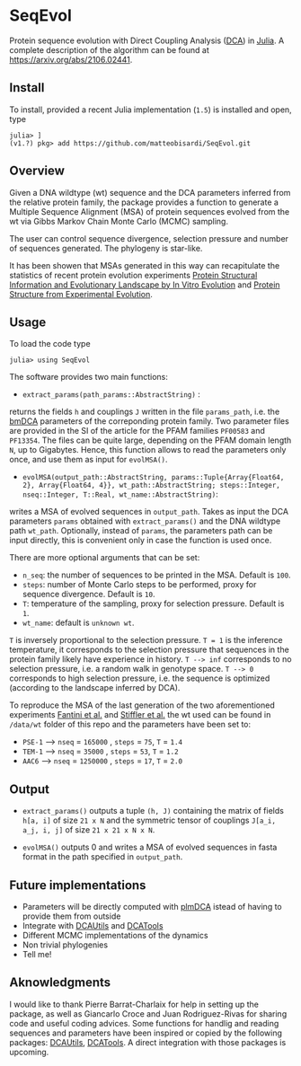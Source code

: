 # SeqEvol
Protein sequence evolution with Direct Coupling Analysis ([DCA](https://en.wikipedia.org/wiki/Direct_coupling_analysis)) in [Julia](http://julialang.org). A complete description of the algorithm can be found at https://arxiv.org/abs/2106.02441. 

Install
-------
To install, provided a recent Julia implementation (`1.5`) is installed and open, type

```
julia> ]
(v1.?) pkg> add https://github.com/matteobisardi/SeqEvol.git
```

Overview
--------
Given a DNA wildtype (wt) sequence and the DCA parameters inferred from the relative protein family, the package provides a function to generate a Multiple Sequence Alignment (MSA) of protein sequences evolved from the wt via Gibbs Markov Chain Monte Carlo (MCMC) sampling.

The user can control sequence divergence, selection pressure and number of sequences generated. The phylogeny is star-like. 

It has been showen that MSAs generated in this way can
recapitulate the statistics of recent protein evolution experiments [Protein Structural Information and Evolutionary Landscape by In Vitro Evolution](https://academic.oup.com/mbe/article/37/4/1179/5610534?login=true) and [Protein Structure from Experimental Evolution](https://www.sciencedirect.com/science/article/pii/S2405471219304284).

Usage
-----
To load the code type
```
julia> using SeqEvol
```

The software provides two main functions:

* `extract_params(path_params::AbstractString)` :

returns the fields `h` and couplings `J` written in the file `params_path`, i.e. the [bmDCA](https://arxiv.org/abs/2109.04105) parameters of the correponding protein family. Two parameter files are provided in the SI of the article for the PFAM families `PF00583` and `PF13354`. The files can be quite large, depending on the PFAM domain length `N`, up to Gigabytes. Hence, this function allows to read the parameters only once, and use them as input for `evolMSA()`.


* `evolMSA(output_path::AbstractString, params::Tuple{Array{Float64, 2}, Array{Float64, 4}}, wt_path::AbstractString; steps::Integer, nseq::Integer, T::Real, wt_name::AbstractString)`:

writes a MSA of evolved sequences in `output_path`. Takes as input the DCA parameters `params` obtained with `extract_params()` and the DNA wildtype path `wt_path`. Optionally, instead of `params`, the parameters path can be input directly, this is convenient only in case the function is used once.

There are more optional arguments that can be set:
* `n_seq`: the number of sequences to be printed in the MSA. Default is `100`.
* `steps`: number of Monte Carlo steps to be performed, proxy for sequence divergence. Default is `10`.
* `T`: temperature of the sampling, proxy for selection pressure. Default is `1`.
* `wt_name`: default is `unknown wt`.


`T` is inversely proportional to the selection pressure. `T = 1` is the inference temperature, it corresponds to the selection pressure that sequences in the protein family likely have experience in history. `T --> inf` corresponds to no selection pressure, i.e. a random walk in genotype space. `T --> 0` corresponds to high selection pressure, i.e. the sequence is optimized (according to the landscape inferred by DCA).

To reproduce the MSA of the last generation of the two aforementioned experiments
[Fantini et al.](https://academic.oup.com/mbe/article/37/4/1179/5610534?login=true) and [Stiffler et al.](https://www.sciencedirect.com/science/article/pii/S2405471219304284) the wt used can be found in `/data/wt` folder of this repo
and the parameters have been set to:
* `PSE-1` --> `nseq` = `165000` , `steps` = `75`, `T` = `1.4`
* `TEM-1` --> `nseq` = `35000` , `steps` = `53`, `T` = `1.2`
* `AAC6` -->  `nseq` = `1250000` , `steps` = `17`, `T` = `2.0`


Output
------
* `extract_params()` outputs a tuple `(h, J)` containing the matrix of fields `h[a, i]` of size `21 x N` and the symmetric tensor of couplings `J[a_i, a_j, i, j]` of size `21 x 21 x N x N`.

* `evolMSA()` outputs 0 and writes a MSA of evolved sequences in fasta format in the path specified in `output_path`.



Future implementations
----- 
* Parameters will be directly computed with [plmDCA](https://github.com/pagnani/PlmDCA) istead of having to provide them from outside
* Integrate with [DCAUtils](https://github.com/carlobaldassi/DCAUtils.jl.git) and [DCATools](https://github.com/PierreBarrat/DCATools.git)
* Different MCMC implementations of the dynamics
* Non trivial phylogenies
* Tell me!

Aknowledgments
-----
I would like to thank Pierre Barrat-Charlaix for help in setting up the package, as well as Giancarlo Croce and Juan Rodriguez-Rivas for sharing code and useful coding advices. Some functions for handlig and reading sequences and parameters have been inspired or copied by the following packages: [DCAUtils](https://github.com/carlobaldassi/DCAUtils.jl.git), [DCATools](https://github.com/PierreBarrat/DCATools.git). A direct integration with those packages is upcoming. 
